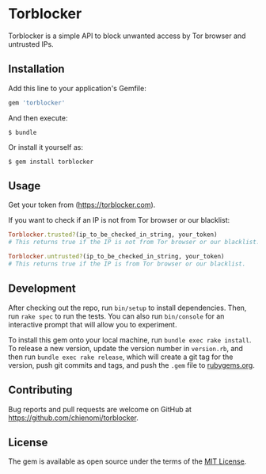 # Torblocker

Torblocker is a simple API to block unwanted access by Tor browser and untrusted IPs.

## Installation

Add this line to your application's Gemfile:

```ruby
gem 'torblocker'
```

And then execute:

    $ bundle

Or install it yourself as:

    $ gem install torblocker

## Usage

Get your token from (https://torblocker.com).

If you want to check if an IP is not from Tor browser or our blacklist:
```ruby
Torblocker.trusted?(ip_to_be_checked_in_string, your_token)
# This returns true if the IP is not from Tor browser or our blacklist.
```

```ruby
Torblocker.untrusted?(ip_to_be_checked_in_string, your_token)
# This returns true if the IP is from Tor browser or our blacklist.
```

## Development

After checking out the repo, run `bin/setup` to install dependencies. Then, run `rake spec` to run the tests. You can also run `bin/console` for an interactive prompt that will allow you to experiment.

To install this gem onto your local machine, run `bundle exec rake install`. To release a new version, update the version number in `version.rb`, and then run `bundle exec rake release`, which will create a git tag for the version, push git commits and tags, and push the `.gem` file to [rubygems.org](https://rubygems.org).

## Contributing

Bug reports and pull requests are welcome on GitHub at https://github.com/chienomi/torblocker.


## License

The gem is available as open source under the terms of the [MIT License](http://opensource.org/licenses/MIT).
